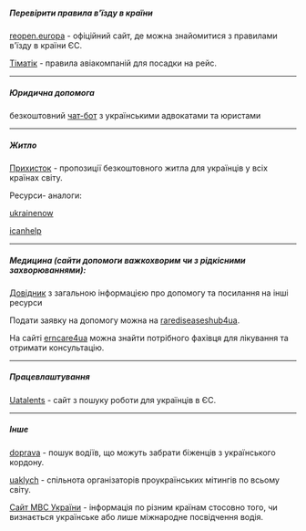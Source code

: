 ##### Перевірити правила в'їзду в країни

  [reopen.europa](https://reopen.europa.eu/en/map/ESP/7002) - офіційний сайт, де можна знайомитися з правилами в'їзду в країни ЄС.

 [Тіматік](https://www.iatatravelcentre.com/world.php) - правила авіакомпаній для посадки на рейс.


***

##### Юридична допомога

безкоштовний [чат-бот](https://t.me/law_ua_bot)  з українськими адвокатами та юристами


 ***
 ##### Житло
 
 [Прихисток](https://prykhystok.gov.ua/) - пропозиції безкоштовного житла для українців у всіх країнах світу.

Ресурси- аналоги:

[ukrainenow](https://www.ukrainenow.org/looking-for-help-abroad)

 [icanhelp](https://icanhelp.host/)

 ***


 ##### Медицина (сайти допомоги важкохворим чи з рідкісними захворюваннями):

[Довідник](https://www.erncare4ua.com/uk) з загальною інформацією про допомогу та посилання на інші ресурси

Подати заявку на допомогу можна на [rarediseaseshub4ua](https://rarediseaseshub4ua.org/).

На сайті [erncare4ua](https://www.erncare4ua.com/uk/erns-support) можна знайти потрібного фахівця для лікування та отримати консультацію.

***

##### Працевлаштування

[Uatalents](https://www.uatalents.com/) - сайт з пошуку роботи для українців в ЄС.

***

##### Інше 

[doprava](https://doprava.plnu.cz/) - пошук водіїв, що можуть забрати біженців з українського кордону.

[uaklych](https://t.me/uaklych) - cпільнота організаторів проукраїнських мітингів по всьому світу.

[Сайт МВС України](https://hsc-gov-ua.translate.goog/index/poslugi/faq/u-yakih-krayinah-svitu-mozhna-koristuvatisya-natsionalnim-posvidchennyam-vodiya-a-u-yakih-viznayutsya-lishe-mizhnarodni-posvidchennya-vodiya/?_x_tr_sl=auto&_x_tr_tl=th&_x_tr_hl=uk&_x_tr_pto=wapp) - інформація по різним країнам стосовно того, чи визнається українське або лише міжнародне посвідчення водія.